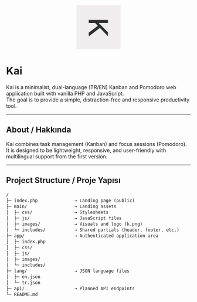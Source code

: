 <p align="center">
  <img src="./main/img/K.png" alt="Kai Logo" width="120">
</p>

# Kai

Kai is a minimalist, dual-language (TR/EN) Kanban and Pomodoro web application built with vanilla PHP and JavaScript.  
The goal is to provide a simple, distraction-free and responsive productivity tool.

---

## About / Hakkında

Kai combines task management (Kanban) and focus sessions (Pomodoro).  
It is designed to be lightweight, responsive, and user-friendly with multilingual support from the first version.

---

## Project Structure / Proje Yapısı

```plaintext
/
├─ index.php              → Landing page (public)
├─ main/                  → Landing assets
│  ├─ css/                → Stylesheets
│  ├─ js/                 → JavaScript files
│  ├─ images/             → Visuals and logo (k.png)
│  └─ includes/           → Shared partials (header, footer, etc.)
├─ app/                   → Authenticated application area
│  ├─ index.php
│  ├─ css/
│  ├─ js/
│  ├─ images/
│  └─ includes/
├─ lang/                  → JSON language files
│  ├─ en.json
│  └─ tr.json
├─ api/                   → Planned API endpoints
└─ README.md
